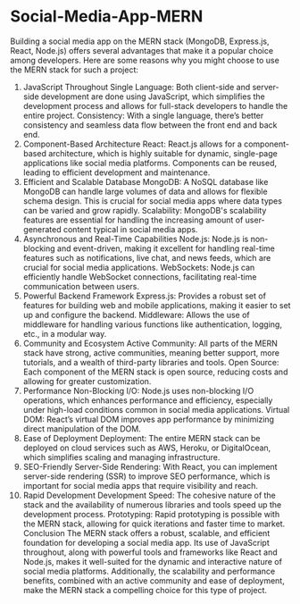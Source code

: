 # Social-Media-App-MERN
Building a social media app on the MERN stack (MongoDB, Express.js, React, Node.js) offers several advantages that make it a popular choice among developers. Here are some reasons why you might choose to use the MERN stack for such a project:

1. JavaScript Throughout
Single Language: Both client-side and server-side development are done using JavaScript, which simplifies the development process and allows for full-stack developers to handle the entire project.
Consistency: With a single language, there’s better consistency and seamless data flow between the front end and back end.
2. Component-Based Architecture
React: React.js allows for a component-based architecture, which is highly suitable for dynamic, single-page applications like social media platforms. Components can be reused, leading to efficient development and maintenance.
3. Efficient and Scalable Database
MongoDB: A NoSQL database like MongoDB can handle large volumes of data and allows for flexible schema design. This is crucial for social media apps where data types can be varied and grow rapidly.
Scalability: MongoDB's scalability features are essential for handling the increasing amount of user-generated content typical in social media apps.
4. Asynchronous and Real-Time Capabilities
Node.js: Node.js is non-blocking and event-driven, making it excellent for handling real-time features such as notifications, live chat, and news feeds, which are crucial for social media applications.
WebSockets: Node.js can efficiently handle WebSocket connections, facilitating real-time communication between users.
5. Powerful Backend Framework
Express.js: Provides a robust set of features for building web and mobile applications, making it easier to set up and configure the backend.
Middleware: Allows the use of middleware for handling various functions like authentication, logging, etc., in a modular way.
6. Community and Ecosystem
Active Community: All parts of the MERN stack have strong, active communities, meaning better support, more tutorials, and a wealth of third-party libraries and tools.
Open Source: Each component of the MERN stack is open source, reducing costs and allowing for greater customization.
7. Performance
Non-Blocking I/O: Node.js uses non-blocking I/O operations, which enhances performance and efficiency, especially under high-load conditions common in social media applications.
Virtual DOM: React’s virtual DOM improves app performance by minimizing direct manipulation of the DOM.
8. Ease of Deployment
Deployment: The entire MERN stack can be deployed on cloud services such as AWS, Heroku, or DigitalOcean, which simplifies scaling and managing infrastructure.
9. SEO-Friendly
Server-Side Rendering: With React, you can implement server-side rendering (SSR) to improve SEO performance, which is important for social media apps that require visibility and reach.
10. Rapid Development
Development Speed: The cohesive nature of the stack and the availability of numerous libraries and tools speed up the development process.
Prototyping: Rapid prototyping is possible with the MERN stack, allowing for quick iterations and faster time to market.
Conclusion
The MERN stack offers a robust, scalable, and efficient foundation for developing a social media app. Its use of JavaScript throughout, along with powerful tools and frameworks like React and Node.js, makes it well-suited for the dynamic and interactive nature of social media platforms. Additionally, the scalability and performance benefits, combined with an active community and ease of deployment, make the MERN stack a compelling choice for this type of project.